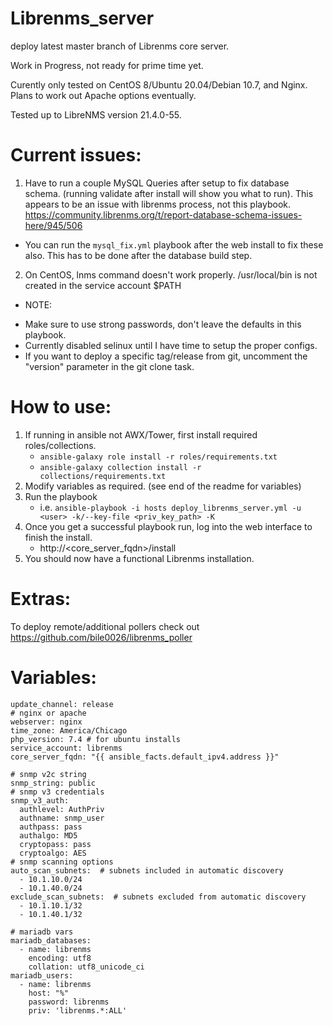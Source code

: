 # Librenms_server
deploy latest master branch of Librenms core server.

Work in Progress, not ready for prime time yet.

Curently only tested on CentOS 8/Ubuntu 20.04/Debian 10.7, and Nginx. Plans to work out Apache options eventually.

Tested up to LibreNMS version 21.4.0-55.

# Current issues:
1. Have to run a couple MySQL Queries after setup to fix database schema. (running validate after install will show you what to run). This appears to be an issue with librenms process, not this playbook. https://community.librenms.org/t/report-database-schema-issues-here/945/506
  * You can run the `mysql_fix.yml` playbook after the web install to fix these also. This has to be done after the database build step.
2. On CentOS, lnms command doesn't work properly. /usr/local/bin is not created in the service account $PATH

* NOTE:
- Make sure to use strong passwords, don't leave the defaults in this playbook.
- Currently disabled selinux until I have time to setup the proper configs.
- If you want to deploy a specific tag/release from git, uncomment the "version" parameter in the git clone task.

# How to use:
1. If running in ansible not AWX/Tower, first install required roles/collections.
    * `ansible-galaxy role install -r roles/requirements.txt`
    * `ansible-galaxy collection install -r collections/requirements.txt`
2. Modify variables as required. (see end of the readme for variables)
3. Run the playbook
    * i.e. `ansible-playbook -i hosts deploy_librenms_server.yml -u <user> -k/--key-file <priv_key_path> -K`
4. Once you get a successful playbook run, log into the web interface to finish the install. 
    * http://<core_server_fqdn>/install
5. You should now have a functional Librenms installation.

# Extras:
To deploy remote/additional pollers check out https://github.com/bile0026/librenms_poller

# Variables:
```
update_channel: release
# nginx or apache
webserver: nginx
time_zone: America/Chicago
php_version: 7.4 # for ubuntu installs
service_account: librenms
core_server_fqdn: "{{ ansible_facts.default_ipv4.address }}"

# snmp v2c string
snmp_string: public
# snmp v3 credentials
snmp_v3_auth:
  authlevel: AuthPriv
  authname: snmp_user
  authpass: pass
  authalgo: MD5
  cryptopass: pass
  cryptoalgo: AES
# snmp scanning options
auto_scan_subnets:  # subnets included in automatic discovery
  - 10.1.10.0/24
  - 10.1.40.0/24
exclude_scan_subnets:  # subnets excluded from automatic discovery
  - 10.1.10.1/32
  - 10.1.40.1/32

# mariadb vars
mariadb_databases:
  - name: librenms
    encoding: utf8
    collation: utf8_unicode_ci
mariadb_users:
  - name: librenms
    host: "%"
    password: librenms
    priv: 'librenms.*:ALL'
```
